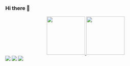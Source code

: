 ### Hi there 👋

<div align="center">
  <a href="https://github.com/anapaula2b">
  <img height="120em" src="https://github-readme-stats.vercel.app/api?username=anapaula2b&show_icons=true&theme=dark&include_all_commits=true&count_private=true"/>
  <img height="120em" src="https://github-readme-stats.vercel.app/api/top-langs/?username=anapaula2b&layout=compact&langs_count=7&theme=dark"/>
</div>

<div>
  <a href="https://instagram.com/_ana.paulab2" target="_blank"><img src="https://img.shields.io/badge/-Instagram-%23E4405F?style=for-the-badge&logo=instagram&logoColor=white" target="_blank"></a>
  <a target="_blank" href = "mailto:annapaulabertho@gmail.com"><img src="https://img.shields.io/badge/Gmail-D14836?style=for-the-badge&logo=gmail&logoColor=white"></a>
  <a target="_blank" href = "https://twitter.com/annapaulaberto"><img src="https://img.shields.io/badge/Twitter-1DA1F2?style=for-the-badge&logo=twitter&logoColor=white"></a>
</div>
